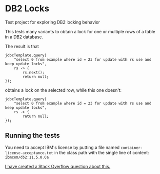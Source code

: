 # DB2 Locks
Test project for exploring DB2 locking behavior


This tests many variants to obtain a lock for one or multiple rows of a table in a DB2 database.

The result is that 
```
jdbcTemplate.query(
    "select 0 from example where id = 23 for update with rs use and keep update locks", 
    rs -> {
		rs.next();
		return null;
});
```
obtains a lock on the selected row, while this one doesn't:

```
jdbcTemplate.query(
    "select 0 from example where id = 23 for update with rs use and keep update locks", 
    rs -> {
		return null;
});
```

## Running the tests

You need to accept IBM's license by putting a file named `container-license-acceptance.txt` in the class path with the single line of content: `ibmcom/db2:11.5.0.0a`

[I have created a Stack Overflow question about this.](https://stackoverflow.com/q/61681095/66686)
